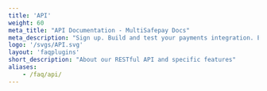 ```yaml
---
title: 'API'
weight: 60
meta_title: "API Documentation - MultiSafepay Docs"
meta_description: "Sign up. Build and test your payments integration. Explore our products and services. Use our API Reference, SDKs, and wrappers. Get support."
logo: '/svgs/API.svg'
layout: 'faqplugins'
short_description: "About our RESTful API and specific features"
aliases:
    - /faq/api/
---
```

